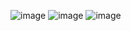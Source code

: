 ![image](https://github.com/user-attachments/assets/1a50ca37-0192-4470-a7b6-f36e81a7be67)
![image](https://github.com/user-attachments/assets/2154339b-d927-4506-aacd-4dd34212e8de)
![image](https://github.com/user-attachments/assets/71a3756b-3034-4975-90df-a4051bafb3f3)
